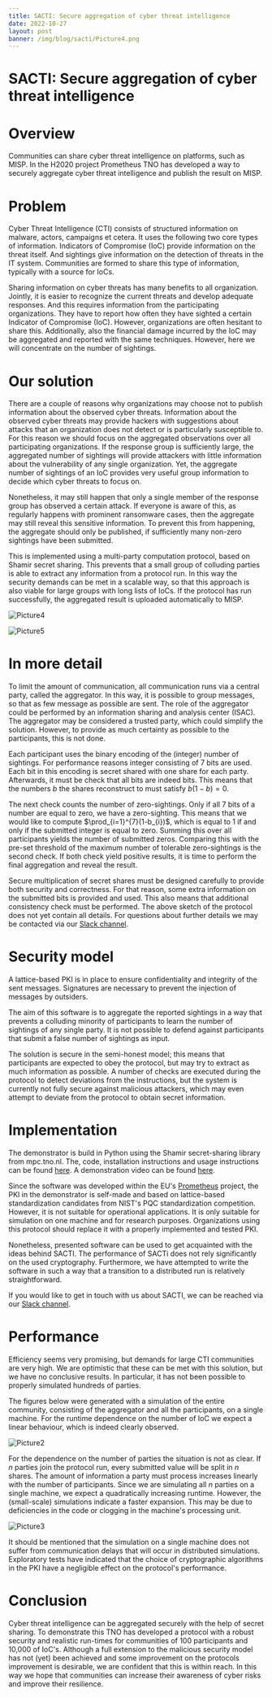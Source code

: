 ```yaml
---
title: SACTI: Secure aggregation of cyber threat intelligence 
date: 2022-10-27
layout: post
banner: /img/blog/sacti/Picture4.png
---
```


# **SACTI: Secure aggregation of cyber threat intelligence**

# Overview

Communities can share cyber threat intelligence on platforms, such as MISP. In the H2020 project Prometheus TNO has developed a way to securely aggregate cyber threat intelligence and publish the result on MISP.

# Problem

Cyber Threat Intelligence (CTI) consists of structured information on malware, actors, campaigns et cetera. It uses the following two core types of information. Indicators of Compromise (IoC) provide information on the threat itself. And sightings give information on the detection of threats in the IT system. Communities are formed to share this type of information, typically with a source for IoCs.

Sharing information on cyber threats has many benefits to all organization. Jointly, it is easier to recognize the current threats and develop adequate responses. And this requires information from the participating organizations. They have to report how often they have sighted a certain Indicator of Compromise (IoC). However, organizations are often hesitant to share this. Additionally, also the financial damage incurred by the IoC may be aggregated and reported with the same techniques. However, here we will concentrate on the number of sightings.

# Our solution

There are a couple of reasons why organizations may choose not to publish information about the observed cyber threats. Information about the observed cyber threats may provide hackers with suggestions about attacks that an organization does not detect or is particularly susceptible to. For this reason we should focus on the aggregated observations over all participating organizations. If the response group is sufficiently large, the aggregated number of sightings will provide attackers with little information about the vulnerability of any single organization. Yet, the aggregate number of sightings of an IoC provides very useful group information to decide which cyber threats to focus on.

Nonetheless, it may still happen that only a single member of the response group has observed a certain attack. If everyone is aware of this, as regularly happens with prominent ransomware cases, then the aggregate may still reveal this sensitive information. To prevent this from happening, the aggregate should only be published, if sufficiently many non-zero sightings have been submitted.

This is implemented using a multi-party computation protocol, based on Shamir secret sharing. This prevents that a small group of colluding parties is able to extract any information from a protocol run. In this way the security demands can be met in a scalable way, so that this approach is also viable for large groups with long lists of IoCs. If the protocol has run successfully, the aggregated result is uploaded automatically to MISP.

![Picture4](Picture4.png)

![Picture5](Picture5.png)

# In more detail

To limit the amount of communication, all communication runs via a central party, called the aggregator. In this way, it is possible to group messages, so that as few message as possible are sent. The role of the aggregator could be performed by an information sharing and analysis center (ISAC). The aggregator may be considered a trusted party, which could simplify the solution. However, to provide as much certainty as possible to the participants, this is not done. 

Each participant uses the binary encoding of the (integer) number of sightings. For performance reasons integer consisting of 7 bits are used. Each bit in this encoding is secret shared with one share for each party. Afterwards, it must be check that all bits are indeed bits. This means that the numbers $`b`$ the shares reconstruct to must satisfy $`b(1-b)=0`$.

The next check counts the number of zero-sightings. Only if all 7 bits of a number are equal to zero, we have a zero-sighting. This means that we would like to compute $`\prod_{i=1}^{7}(1-b_{i})`$, which is equal to 1 if and only if the submitted integer is equal to zero. Summing this over all participants yields the number of submitted zeros. Comparing this with the pre-set threshold of the maximum number of tolerable zero-sightings is the second check. If both check yield positive results, it is time to perform the final aggregation and reveal the result.

Secure multiplication of secret shares must be designed carefully to provide both security and correctness. For that reason, some extra information on the submitted bits is provided and used. This also means that additional consistency check must be performed. The above sketch of the protocol does not yet contain all details. For questions about further details we may be contacted via our [Slack channel](cossas.slack.com).

# Security model

A lattice-based PKI is in place to ensure confidentiality and integrity of the sent messages. Signatures are necessary to prevent the injection of messages by outsiders.  

The aim of this software is to aggregate the reported sightings in a way that prevents a colluding minority of participants to learn the number of sightings of any single party. It is not possible to defend against participants that submit a false number of sightings as input.

The solution is secure in the semi-honest model; this means that participants are expected to obey the protocol, but may try to extract as much information as possible. A number of checks are executed during the protocol to detect deviations from the instructions, but the system is currently not fully secure against malicious attackers, which may even attempt to deviate from the protocol to obtain secret information.

# Implementation

The demonstrator is build in Python using the Shamir secret-sharing library from mpc.tno.nl. The, code, installation instructions and usage instructions can be found [here](https://github.com/COSSAS/sacti). A demonstration video can be found [here](https://vimeo.com/748755803).

Since the software was developed within the EU's [Prometheus](h2020.prometheus.eu) project, the PKI in the demonstrator is self-made and based on lattice-based standardization candidates from NIST's PQC standardization competition.  However, it is not suitable for operational applications.  It is only suitable for simulation on one machine and for research purposes. Organizations using this protocol should replace it with a properly implemented and tested PKI.

Nonetheless, presented software can be used to get acquainted with the ideas behind SACTI. The performance of SACTi does not rely significantly on the used cryptography. Furthermore, we have attempted to write the software in such a way that a transition to a distributed run is relatively straightforward.

If you would like to get in touch with us about SACTI, we can be reached via our [Slack channel](cossas.slack.com).

# Performance

Efficiency seems very promising, but demands for large CTI communities are very high. We are optimistic that these can be met with this solution, but we have no conclusive result​s. In particular, it has not been possible to properly simulated hundreds of parties.

The figures below were generated with a simulation of the entire community, consisting of the aggregator and all the participants, on a single machine. For the runtime dependence on the number of IoC we expect a linear behaviour, which is indeed clearly observed.

![Picture2](Picture2.png)

For the dependence on the number of parties the situation is not as clear. If $`n`$ parties join the protocol run, every submitted value will be split in $`n`$ shares. The amount of information a party must process increases linearly with the number of participants. Since we are simulating all $`n`$ parties on a single machine, we expect a quadratically increasing runtime. However, the (small-scale) simulations indicate a faster expansion. This may be due to deficiencies in the code or clogging in the machine's processing unit.

![Picture3](Picture3.png)

It should be mentioned that the simulation on a single machine does not suffer from communication delays that will occur in distributed simulations. 
Exploratory tests have indicated that the choice of cryptographic algorithms in the PKI have a negligible effect on the protocol's performance.

# Conclusion

Cyber threat intelligence can be aggregated securely with the help of secret sharing. To demonstrate this TNO has developed a protocol with a robust security and realistic run-times for communities of 100 participants and 10,000 of IoC's. Although a full extension to the malicious security model has not (yet) been achieved and some improvement on the protocols improvement is desirable, we are confident that this is within reach. In this way we hope that communities can increase their awareness of cyber risks and improve their resilience.
